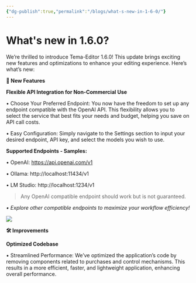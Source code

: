 ```yaml
---
{"dg-publish":true,"permalink":"/blogs/what-s-new-in-1-6-0/"}
---
```


# What's new in 1.6.0?
We’re thrilled to introduce Tema-Editor 1.6.0! This update brings exciting new features and optimizations to enhance your editing experience. Here’s what’s new:

**🚀 New Features**

**Flexible API Integration for Non-Commercial Use**

• Choose Your Preferred Endpoint: You now have the freedom to set up any endpoint compatible with the OpenAI API. This flexibility allows you to select the service that best fits your needs and budget, helping you save on API call costs.

• Easy Configuration: Simply navigate to the Settings section to input your desired endpoint, API key, and select the models you wish to use.
  

**Supported Endpoints - Samples:**

• OpenAI: https://api.openai.com/v1

• Ollama: http://localhost:11434/v1

• LM Studio: http://localhost:1234/v1

>Any OpenAI compatible endpoint should work but is not guaranteed.

_• Explore other compatible endpoints to maximize your workflow efficiency!_

[![](https://blogger.googleusercontent.com/img/b/R29vZ2xl/AVvXsEjL3Skf7G8qV4s8MBstOCppBL5H6tfiPVUFVC886ycND-nmWTh3sIFtl8npsQQF9wxg7bi5c3QAep3CNGAcmkloADLaznXxg4pWNPxvSyInB33mw8GapIrwonsMhoBcLH1BiBXWpottRyXhdrVy0Cq6Bj9pcrPdWmFoNle3WtJdsyOqQYgQ5GzcygbvPGy7/w640-h322/settings.png)](https://www.blogger.com/blog/post/edit/8835798167723752682/5716288813426140019#)

  

**🛠️ Improvements**

**Optimized Codebase**

• Streamlined Performance: We’ve optimized the application’s code by removing components related to purchases and control mechanisms. This results in a more efficient, faster, and lightweight application, enhancing overall performance.